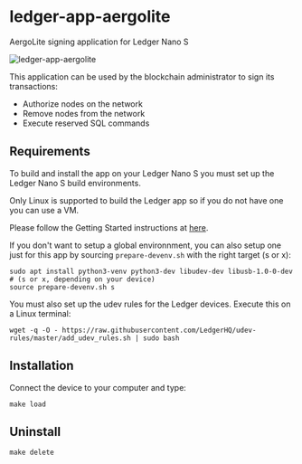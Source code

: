 # ledger-app-aergolite

AergoLite signing application for Ledger Nano S

![ledger-app-aergolite](https://user-images.githubusercontent.com/7624275/73798570-ec639280-4791-11ea-8a1f-7cb3ea836ec8.jpg)

This application can be used by the blockchain administrator to sign its transactions:

* Authorize nodes on the network
* Remove nodes from the network
* Execute reserved SQL commands


## Requirements

To build and install the app on your Ledger Nano S you must set up the Ledger Nano S build environments. 

Only Linux is supported to build the Ledger app so if you do not have one you can use a VM.

Please follow the Getting Started instructions at [here](https://ledger.readthedocs.io/en/latest/userspace/getting_started.html).

If you don't want to setup a global environnment, you can also setup one just for this app by sourcing `prepare-devenv.sh` with the right target (s or x):

```
sudo apt install python3-venv python3-dev libudev-dev libusb-1.0-0-dev
# (s or x, depending on your device)
source prepare-devenv.sh s
```


You must also set up the udev rules for the Ledger devices. Execute this on a Linux terminal:

```
wget -q -O - https://raw.githubusercontent.com/LedgerHQ/udev-rules/master/add_udev_rules.sh | sudo bash
```


## Installation

Connect the device to your computer and type:

```
make load
```


## Uninstall

```
make delete
```
